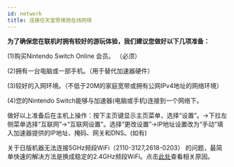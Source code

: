 ```yaml
---
id: network
title: 连接任天堂思维驰在线网络
---
```


**为了确保您在联机时拥有较好的游玩体验，我们建议您做好以下几项准备：**

(1)购买Nintendo Switch Online 会员。 （必须）

(2)拥有一台电脑或一部手机。（用于替代加速器硬件）

(3)较好的入网环境。（不低于20M的家庭宽带或拥有公网IPv4地址的网络环境）

(4)您的Nintendo Switch能够与加速器(电脑或手机)连接到一个网络下。

做好以上准备后在主机上操作：按下主页键显示主页菜单，选择“设置”。->下拉左侧菜单选择“互联网”->“互联网设置”。选择“更改设置”->IP地址设置改为“手动”填入加速器提供的IP地址、掩码、网关和DNS。(如有)

关于日版机器无法连接5GHz频段WiFi（2110-3127,2618-0203） 的问题，最简单快速的解决方法是换成稳定的2.4GHz频段WiFi。点击[此处](https://www.vgover.com/topic/1001)查看相关原因。
